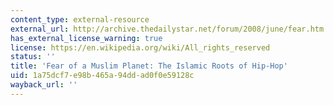 ```yaml
---
content_type: external-resource
external_url: http://archive.thedailystar.net/forum/2008/june/fear.htm
has_external_license_warning: true
license: https://en.wikipedia.org/wiki/All_rights_reserved
status: ''
title: 'Fear of a Muslim Planet: The Islamic Roots of Hip-Hop'
uid: 1a75dcf7-e98b-465a-94dd-ad0f0e59128c
wayback_url: ''
---
```

